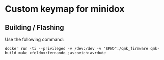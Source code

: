 # Custom keymap for minidox

## Building / Flashing

Use the following command:
```
docker run -ti --privileged -v /dev:/dev -v "$PWD":/qmk_firmware qmk-build make xfeldox:fernando_jascovich:avrdude
```
